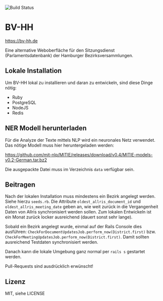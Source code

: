 ![Build Status](https://github.com/bv-hh/bv-hh/workflows/CI/badge.svg)

# BV-HH

https://bv-hh.de

Eine alternative Weboberfläche für den Sitzungsdienst (Parlamentsdatenbank) der Hamburger Bezirksversammlungen.

## Lokale Installation

Um BV-HH lokal zu installieren und daran zu entwickeln, sind diese Dinge nötig:

- Ruby
- PostgreSQL
- NodeJS
- Redis

## NER Modell herunterladen

Für die Analyze der Texte mittels NLP wird ein neuronales Netz verwendet.
Das nötige Modell muss hier heruntergeladen werden:

https://github.com/mit-nlp/MITIE/releases/download/v0.4/MITIE-models-v0.2-German.tar.bz2

Die ausgepackte Datei muss im Verzeichnis `data` verfügbar sein.

## Beitragen

Nach der lokalen Installation muss mindestens ein Bezirk angelegt werden. Siehe hierzu `seeds.rb`. Die Attribute `oldest_allris_document_id`
und `oldest_allris_meeting_date` geben an, wie weit zurück in die Vergangenheit Daten von Allris synchronisiert werden sollen. Zum lokalen
Entwickeln ist ein Monat zurück locker ausreichend (dauert sonst sehr lange).

Sobald ein Bezirk angelegt wurde, einmal auf der Rails Console dies ausführen: `CheckForDocumentUpdatesJob.perform_now(District.first)` bzw.
`CheckForMeetingUpdatesJob.perform_now(District.first)`. Damit sollten ausreichend Testdaten synchronisiert werden.

Danach kann die lokale Umgebung ganz normal per `rails s` gestartet werden.

Pull-Requests sind ausdrücklich erwünscht!

## Lizenz

MIT, siehe LICENSE
